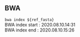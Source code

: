 ## BWA
`bwa index ${ref_fasta}`  
BWA index start : 2020.08.10.14:31  
BWA index end : 2020.08.10.15:26

